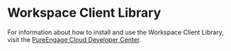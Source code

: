# Workspace Client Library

For information about how to install and use the Workspace Client Library, visit the [PureEngage Cloud Developer Center](https://developer.genesyscloud.com/client-libraries/workspace).
